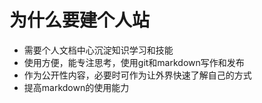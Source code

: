# 为什么要建个人站

* 需要个人文档中心沉淀知识学习和技能
* 使用方便，能专注思考，使用git和markdown写作和发布
* 作为公开性内容，必要时可作为让外界快速了解自己的方式
* 提高markdown的使用能力


